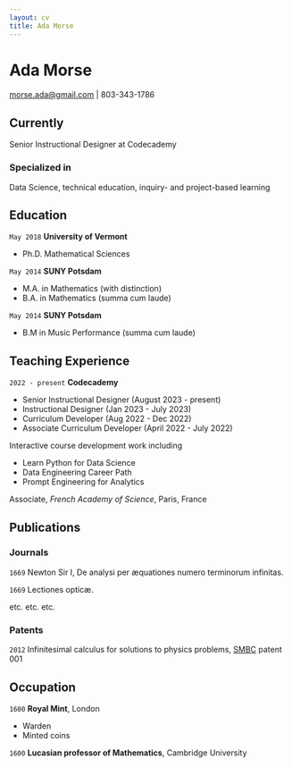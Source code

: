 ```yaml
---
layout: cv
title: Ada Morse
---
```

# Ada Morse

<div id="webaddress">
<a href="morse.ada@gmail.com">morse.ada@gmail.com</a>
| 803-343-1786
</div>


## Currently

Senior Instructional Designer at Codecademy

### Specialized in

Data Science, technical education, inquiry- and project-based learning


## Education

`May 2018`
__University of Vermont__
- Ph.D. Mathematical Sciences

`May 2014`
__SUNY Potsdam__

- M.A. in Mathematics (with distinction)
- B.A. in Mathematics (summa cum laude)

`May 2014`
__SUNY Potsdam__

- B.M in Music Performance (summa cum laude)



## Teaching Experience

`2022 - present`
__Codecademy__
- Senior Instructional Designer (August 2023 - present)
- Instructional Designer (Jan 2023 - July 2023)
- Curriculum Developer (Aug 2022 - Dec 2022)
- Associate Curriculum Developer (April 2022 - July 2022)

Interactive course development work including
- Learn Python for Data Science
- Data Engineering Career Path
- Prompt Engineering for Analytics

Associate, *French Academy of Science*, Paris, France



## Publications

<!-- A list is also available [online](http://scholar.google.co.uk/citations?user=LTOTl0YAAAAJ) -->

### Journals

`1669`
Newton Sir I, De analysi per æquationes numero terminorum infinitas. 

`1669`
Lectiones opticæ.

etc. etc. etc.

### Patents

`2012`
Infinitesimal calculus for solutions to physics problems, [SMBC](http://www.techdirt.com/articles/20121011/09312820678/if-patents-had-been-around-time-newton.shtml) patent 001


## Occupation

`1600`
__Royal Mint__, London

- Warden
- Minted coins

`1600`
__Lucasian professor of Mathematics__, Cambridge University



<!-- ### Footer

Last updated: May 2013 -->



